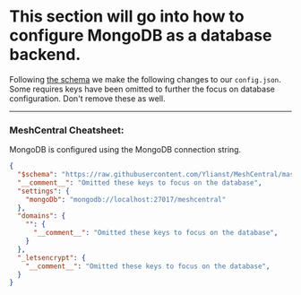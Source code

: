 # This section will go into how to configure MongoDB as a database backend.

Following [the schema](https://github.com/Ylianst/MeshCentral/blob/master/meshcentral-config-schema.json) we make the following changes to our `config.json`.<br>
Some requires keys have been omitted to further the focus on database configuration. Don't remove these as well.

---

### MeshCentral Cheatsheet:

MongoDB is configured using the MongoDB connection string.

```json
{
  "$schema": "https://raw.githubusercontent.com/Ylianst/MeshCentral/master/meshcentral-config-schema.json",
  "__comment__": "Omitted these keys to focus on the database",
  "settings": {
    "mongoDb": "mongodb://localhost:27017/meshcentral"
  },
  "domains": {
    "": {
      "__comment__": "Omitted these keys to focus on the database",
    }
  },
  "_letsencrypt": {
    "__comment__": "Omitted these keys to focus on the database",
  }
}
```